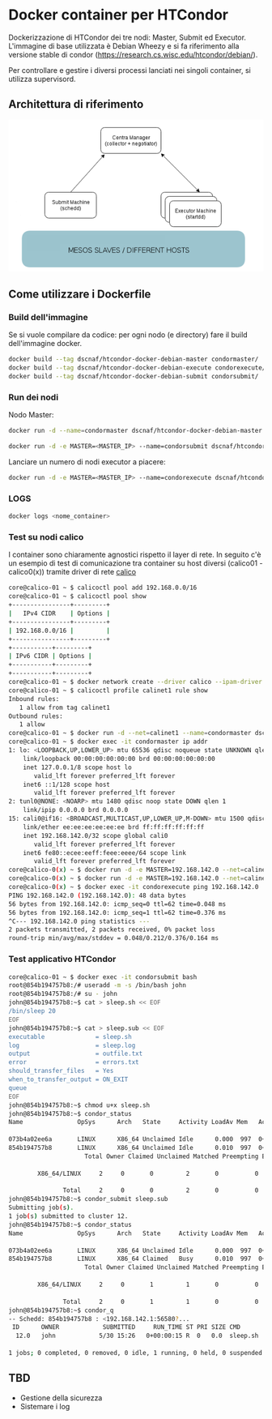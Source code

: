 # Docker container per HTCondor 

Dockerizzazione di HTCondor dei tre nodi: Master, Submit ed Executor.
L'immagine di base utilizzata è Debian Wheezy e si fa riferimento alla versione stable di condor (https://research.cs.wisc.edu/htcondor/debian/).

Per controllare e gestire i diversi processi lanciati nei singoli container, si utilizza supervisord.

## Architettura di riferimento

![Architettura HTCondor](architecture.png)

## Come utilizzare i Dockerfile

### Build dell'immagine 

Se si vuole compilare da codice: per ogni nodo (e directory) fare il build dell'immagine docker.

```bash
docker build --tag dscnaf/htcondor-docker-debian-master condormaster/
docker build --tag dscnaf/htcondor-docker-debian-execute condorexecute/
docker build --tag dscnaf/htcondor-docker-debian-submit condorsubmit/
```

### Run dei nodi
Nodo Master:

```bash 
docker run -d --name=condormaster dscnaf/htcondor-docker-debian-master
```

```bash 
docker run -d -e MASTER=<MASTER_IP> --name=condorsubmit dscnaf/htcondor-docker-debian-submit
```

Lanciare un numero di nodi executor a piacere:

```bash 
docker run -d -e MASTER=<MASTER_IP> --name=condorexecute dscnaf/htcondor-docker-debian-execute
```

### LOGS
```bash
docker logs <nome_container>
```

### Test su nodi calico

I container sono chiaramente agnostici rispetto il layer di rete. In seguito c'è un esempio di test di comunicazione tra container su host diversi (calico01 - calico0(x)) tramite driver di rete [calico](https://www.projectcalico.org/)
```bash
core@calico-01 ~ $ calicoctl pool add 192.168.0.0/16
core@calico-01 ~ $ calicoctl pool show
+----------------+---------+
|   IPv4 CIDR    | Options |
+----------------+---------+
| 192.168.0.0/16 |         |
+----------------+---------+
+-----------+---------+
| IPv6 CIDR | Options |
+-----------+---------+
+-----------+---------+
core@calico-01 ~ $ docker network create --driver calico --ipam-driver calico calinet1
core@calico-01 ~ $ calicoctl profile calinet1 rule show
Inbound rules:
   1 allow from tag calinet1
Outbound rules:
   1 allow
core@calico-01 ~ $ docker run -d --net=calinet1 --name=condormaster dscnaf/htcondor-docker-debian-master
core@calico-01 ~ $ docker exec -it condormaster ip addr
1: lo: <LOOPBACK,UP,LOWER_UP> mtu 65536 qdisc noqueue state UNKNOWN qlen 1
    link/loopback 00:00:00:00:00:00 brd 00:00:00:00:00:00
    inet 127.0.0.1/8 scope host lo
       valid_lft forever preferred_lft forever
    inet6 ::1/128 scope host
       valid_lft forever preferred_lft forever
2: tunl0@NONE: <NOARP> mtu 1480 qdisc noop state DOWN qlen 1
    link/ipip 0.0.0.0 brd 0.0.0.0
15: cali0@if16: <BROADCAST,MULTICAST,UP,LOWER_UP,M-DOWN> mtu 1500 qdisc noqueue state UP qlen 1000
    link/ether ee:ee:ee:ee:ee:ee brd ff:ff:ff:ff:ff:ff
    inet 192.168.142.0/32 scope global cali0
       valid_lft forever preferred_lft forever
    inet6 fe80::ecee:eeff:feee:eeee/64 scope link
       valid_lft forever preferred_lft forever
core@calico-0(x) ~ $ docker run -d -e MASTER=192.168.142.0 --net=calinet1 --name=condorsubmit dscnaf/htcondor-docker-debian-submit
core@calico-0(x) ~ $ docker run -d -e MASTER=192.168.142.0 --net=calinet1 --name=condorexecute dscnaf/htcondor-docker-debian-execute
core@calico-0(x) ~ $ docker exec -it condorexecute ping 192.168.142.0
PING 192.168.142.0 (192.168.142.0): 48 data bytes
56 bytes from 192.168.142.0: icmp_seq=0 ttl=62 time=0.048 ms
56 bytes from 192.168.142.0: icmp_seq=1 ttl=62 time=0.376 ms
^C--- 192.168.142.0 ping statistics ---
2 packets transmitted, 2 packets received, 0% packet loss
round-trip min/avg/max/stddev = 0.048/0.212/0.376/0.164 ms
```

### Test applicativo HTCondor

```bash
core@calico-01 ~ $ docker exec -it condorsubmit bash
root@854b194757b8:/# useradd -m -s /bin/bash john
root@854b194757b8:/# su - john
john@854b194757b8:~$ cat > sleep.sh << EOF
/bin/sleep 20
EOF
john@854b194757b8:~$ cat > sleep.sub << EOF
executable              = sleep.sh
log                     = sleep.log
output                  = outfile.txt
error                   = errors.txt
should_transfer_files   = Yes
when_to_transfer_output = ON_EXIT
queue
EOF
john@854b194757b8:~$ chmod u+x sleep.sh
john@854b194757b8:~$ condor_status
Name               OpSys      Arch   State     Activity LoadAv Mem   ActvtyTime

073b4a02ee6a       LINUX      X86_64 Unclaimed Idle      0.000  997  0+02:19:33
854b194757b8       LINUX      X86_64 Unclaimed Idle      0.010  997  0+00:00:04
                     Total Owner Claimed Unclaimed Matched Preempting Backfill

        X86_64/LINUX     2     0       0         2       0          0        0

               Total     2     0       0         2       0          0        0
john@854b194757b8:~$ condor_submit sleep.sub
Submitting job(s).
1 job(s) submitted to cluster 12.
john@854b194757b8:~$ condor_status
Name               OpSys      Arch   State     Activity LoadAv Mem   ActvtyTime

073b4a02ee6a       LINUX      X86_64 Unclaimed Idle      0.000  997  0+02:19:33
854b194757b8       LINUX      X86_64 Claimed   Busy      0.010  997  0+00:00:04
                     Total Owner Claimed Unclaimed Matched Preempting Backfill

        X86_64/LINUX     2     0       1         1       0          0        0

               Total     2     0       1         1       0          0        0
john@854b194757b8:~$ condor_q
-- Schedd: 854b194757b8 : <192.168.142.1:56580?...
 ID      OWNER            SUBMITTED     RUN_TIME ST PRI SIZE CMD
  12.0   john            5/30 15:26   0+00:00:15 R  0   0.0  sleep.sh

1 jobs; 0 completed, 0 removed, 0 idle, 1 running, 0 held, 0 suspended
```

## TBD

* Gestione della sicurezza
* Sistemare i log
